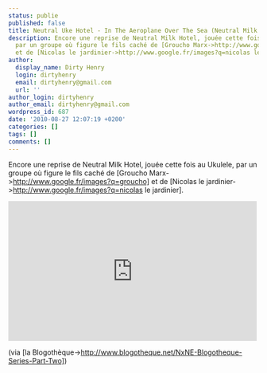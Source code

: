 ```yaml
---
status: publie
published: false
title: Neutral Uke Hotel - In The Aeroplane Over The Sea (Neutral Milk Hotel)
description: Encore une reprise de Neutral Milk Hotel, jouée cette fois au Ukulele,
  par un groupe où figure le fils caché de [Groucho Marx->http://www.google.fr/images?q=groucho]
  et de [Nicolas le jardinier->http://www.google.fr/images?q=nicolas le jardinier].
author:
  display_name: Dirty Henry
  login: dirtyhenry
  email: dirtyhenry@gmail.com
  url: ''
author_login: dirtyhenry
author_email: dirtyhenry@gmail.com
wordpress_id: 687
date: '2010-08-27 12:07:19 +0200'
categories: []
tags: []
comments: []
---
```

Encore une reprise de Neutral Milk Hotel, jouée cette fois au Ukulele, par un groupe où figure le fils caché de [Groucho Marx->http://www.google.fr/images?q=groucho] et de [Nicolas le jardinier->http://www.google.fr/images?q=nicolas le jardinier].

<iframe src="http://player.vimeo.com/video/14408837?title=0&byline=0&portrait=0&color=59a5d1" width="500" height="281" frameborder="0"></iframe>

(via [la Blogothèque->http://www.blogotheque.net/NxNE-Blogotheque-Series-Part-Two])
